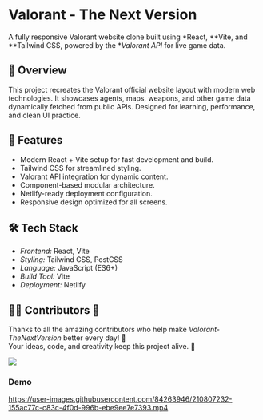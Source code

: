 # Valorant - The Next Version

A fully responsive Valorant website clone built using *React, **Vite, and **Tailwind CSS, powered by the **Valorant API* for live game data.  

## 🚀 Overview

This project recreates the Valorant official website layout with modern web technologies. It showcases agents, maps, weapons, and other game data dynamically fetched from public APIs. Designed for learning, performance, and clean UI practice.

## 🧩 Features

- Modern React + Vite setup for fast development and build.
- Tailwind CSS for streamlined styling.
- Valorant API integration for dynamic content.
- Component-based modular architecture.
- Netlify-ready deployment configuration.
- Responsive design optimized for all screens.

## 🛠 Tech Stack

- *Frontend:* React, Vite
- *Styling:* Tailwind CSS, PostCSS
- *Language:* JavaScript (ES6+)
- *Build Tool:* Vite
- *Deployment:* Netlify

## 👨‍💻 Contributors 💖

Thanks to all the amazing contributors who help make *Valorant-TheNextVersion* better every day! 🌟  
Your ideas, code, and creativity keep this project alive. 💪

<a href="https://github.com/Rajvansh-1/Valorant-TheNextVersion/graphs/contributors">
  <img src="https://contrib.rocks/image?repo=Rajvansh-1/Valorant-TheNextVersion" />
</a>

### Demo
https://user-images.githubusercontent.com/84263946/210807232-155ac77c-c83c-4f0d-996b-ebe9ee7e7393.mp4

